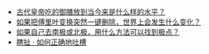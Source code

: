 + [古代皇帝吃的御膳放到当今来是什么样的水平？](https://daily.zhihu.com/story/9780154)
+ [如果把傅里叶变换突然一键删除，世界上会发生什么变化？](https://daily.zhihu.com/story/9780177)
+ [如果自己去南极或北极，用什么方法可以找到极点？](https://daily.zhihu.com/story/9780180)
+ [瞎扯 · 如何正确地吐槽](https://daily.zhihu.com/story/9780132)
